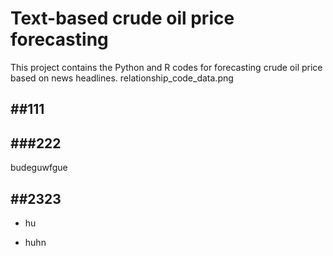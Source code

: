 # Text-based crude oil price forecasting

This project contains the Python and R codes for forecasting crude oil price based on news headlines.
relationship_code_data.png

##111
-----------
###222
-----------
budeguwfgue

##2323
---------
- hu

- huhn

